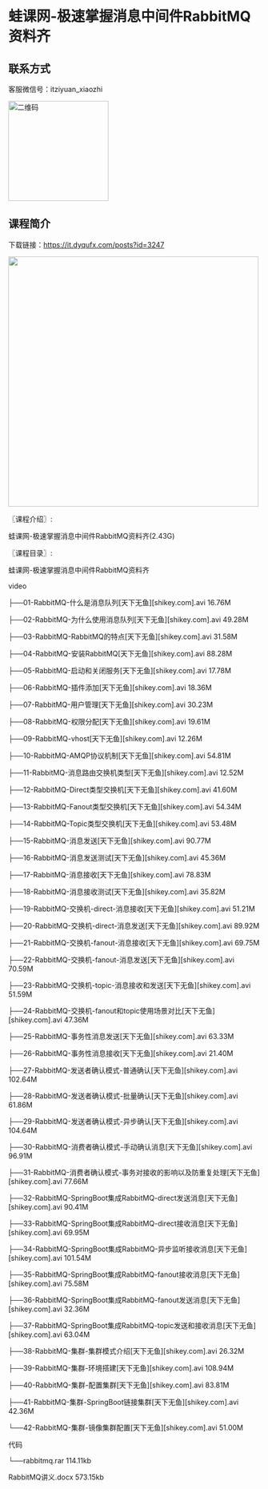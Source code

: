 # 蛙课网-极速掌握消息中间件RabbitMQ资料齐

## 联系方式

客服微信号：itziyuan_xiaozhi

<img src="https://ziyuanyun.oss-cn-guangzhou.aliyuncs.com/common/20240614073449/666b82192834a.jpg" width="200" height="200" alt="二维码">

## 课程简介

下载链接：https://it.dyqufx.com/posts?id=3247

<img src="https://ziyuanyun.oss-cn-guangzhou.aliyuncs.com/yun/20240515185102/664493962622c.jpg" width="500" alt="">

  〖课程介绍〗:

 蛙课网-极速掌握消息中间件RabbitMQ资料齐(2.43G)

 〖课程目录〗:

 蛙课网-极速掌握消息中间件RabbitMQ资料齐



 video

 ├──01-RabbitMQ-什么是消息队列[天下无鱼][shikey.com].avi 16.76M

 ├──02-RabbitMQ-为什么使用消息队列[天下无鱼][shikey.com].avi 49.28M

 ├──03-RabbitMQ-RabbitMQ的特点[天下无鱼][shikey.com].avi 31.58M

 ├──04-RabbitMQ-安装RabbitMQ[天下无鱼][shikey.com].avi 88.28M

 ├──05-RabbitMQ-启动和关闭服务[天下无鱼][shikey.com].avi 17.78M

 ├──06-RabbitMQ-插件添加[天下无鱼][shikey.com].avi 18.36M

 ├──07-RabbitMQ-用户管理[天下无鱼][shikey.com].avi 30.23M

 ├──08-RabbitMQ-权限分配[天下无鱼][shikey.com].avi 19.61M

 ├──09-RabbitMQ-vhost[天下无鱼][shikey.com].avi 12.26M

 ├──10-RabbitMQ-AMQP协议机制[天下无鱼][shikey.com].avi 54.81M

 ├──11-RabbitMQ-消息路由交换机类型[天下无鱼][shikey.com].avi 12.52M

 ├──12-RabbitMQ-Direct类型交换机[天下无鱼][shikey.com].avi 41.60M

 ├──13-RabbitMQ-Fanout类型交换机[天下无鱼][shikey.com].avi 54.34M

 ├──14-RabbitMQ-Topic类型交换机[天下无鱼][shikey.com].avi 53.48M

 ├──15-RabbitMQ-消息发送[天下无鱼][shikey.com].avi 90.77M

 ├──16-RabbitMQ-消息发送测试[天下无鱼][shikey.com].avi 45.36M

 ├──17-RabbitMQ-消息接收[天下无鱼][shikey.com].avi 78.83M

 ├──18-RabbitMQ-消息接收测试[天下无鱼][shikey.com].avi 35.82M

 ├──19-RabbitMQ-交换机-direct-消息接收[天下无鱼][shikey.com].avi 51.21M

 ├──20-RabbitMQ-交换机-direct-消息发送[天下无鱼][shikey.com].avi 89.92M

 ├──21-RabbitMQ-交换机-fanout-消息接收[天下无鱼][shikey.com].avi 69.75M

 ├──22-RabbitMQ-交换机-fanout-消息发送[天下无鱼][shikey.com].avi 70.59M

 ├──23-RabbitMQ-交换机-topic-消息接收和发送[天下无鱼][shikey.com].avi 51.59M

 ├──24-RabbitMQ-交换机-fanout和topic使用场景对比[天下无鱼][shikey.com].avi 47.36M

 ├──25-RabbitMQ-事务性消息发送[天下无鱼][shikey.com].avi 63.33M

 ├──26-RabbitMQ-事务性消息接收[天下无鱼][shikey.com].avi 21.40M

 ├──27-RabbitMQ-发送者确认模式-普通确认[天下无鱼][shikey.com].avi 102.64M

 ├──28-RabbitMQ-发送者确认模式-批量确认[天下无鱼][shikey.com].avi 61.86M

 ├──29-RabbitMQ-发送者确认模式-异步确认[天下无鱼][shikey.com].avi 104.64M

 ├──30-RabbitMQ-消费者确认模式-手动确认消息[天下无鱼][shikey.com].avi 96.91M

 ├──31-RabbitMQ-消费者确认模式-事务对接收的影响以及防重复处理[天下无鱼][shikey.com].avi 77.66M

 ├──32-RabbitMQ-SpringBoot集成RabbitMQ-direct发送消息[天下无鱼][shikey.com].avi 90.41M

 ├──33-RabbitMQ-SpringBoot集成RabbitMQ-direct接收消息[天下无鱼][shikey.com].avi 69.95M

 ├──34-RabbitMQ-SpringBoot集成RabbitMQ-异步监听接收消息[天下无鱼][shikey.com].avi 101.54M

 ├──35-RabbitMQ-SpringBoot集成RabbitMQ-fanout接收消息[天下无鱼][shikey.com].avi 75.58M

 ├──36-RabbitMQ-SpringBoot集成RabbitMQ-fanout发送消息[天下无鱼][shikey.com].avi 32.36M

 ├──37-RabbitMQ-SpringBoot集成RabbitMQ-topic发送和接收消息[天下无鱼][shikey.com].avi 63.04M

 ├──38-RabbitMQ-集群-集群模式介绍[天下无鱼][shikey.com].avi 26.32M

 ├──39-RabbitMQ-集群-环境搭建[天下无鱼][shikey.com].avi 108.94M

 ├──40-RabbitMQ-集群-配置集群[天下无鱼][shikey.com].avi 83.81M

 ├──41-RabbitMQ-集群-SpringBoot链接集群[天下无鱼][shikey.com].avi 42.36M

 └──42-RabbitMQ-集群-镜像集群配置[天下无鱼][shikey.com].avi 51.00M

 代码

 └──rabbitmq.rar 114.11kb

 RabbitMQ讲义.docx 573.15kb

  